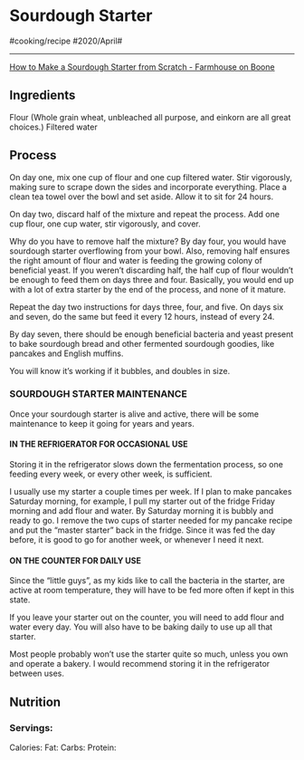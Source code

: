 # Sourdough Starter
#cooking/recipe #2020/April#
- - - -
[How to Make a Sourdough Starter from Scratch - Farmhouse on Boone](https://www.farmhouseonboone.com/make-sourdough-starter-scratch)

## Ingredients
Flour (Whole grain wheat, unbleached all purpose, and einkorn are all great choices.)
Filtered water

## Process
On day one, mix one cup of flour and one cup filtered water. Stir vigorously, making sure to scrape down the sides and incorporate everything. Place a clean tea towel over the bowl and set aside. Allow it to sit for 24 hours.

On day two, discard half of the mixture and repeat the process. Add one cup flour, one cup water, stir vigorously, and cover.

Why do you have to remove half the mixture? By day four, you would have sourdough starter overflowing from your bowl. Also, removing half ensures the right amount of flour and water is feeding the growing colony of beneficial yeast. If you weren’t discarding half, the half cup of flour wouldn’t be enough to feed them on days three and four. Basically, you would end up with a lot of extra starter by the end of the process, and none of it mature.

Repeat the day two instructions for days three, four, and five.
On days six and seven, do the same but feed it every 12 hours, instead of every 24.

By day seven, there should be enough beneficial bacteria and yeast present to bake sourdough bread and other fermented sourdough goodies, like pancakes and English muffins.

You will know it’s working if it bubbles, and doubles in size.

### SOURDOUGH STARTER MAINTENANCE
Once your sourdough starter is alive and active, there will be some maintenance to keep it going for years and years.

#### IN THE REFRIGERATOR FOR OCCASIONAL USE
Storing it in the refrigerator slows down the fermentation process, so one feeding every week, or every other week, is sufficient.

I usually use my starter a couple times per week. If I plan to make pancakes Saturday morning, for example, I pull my starter out of the fridge Friday morning and add flour and water. By Saturday morning it is bubbly and ready to go. I remove the two cups of starter needed for my pancake recipe and put the “master starter” back in the fridge. Since it was fed the day before, it is good to go for another week, or whenever I need it next.

#### ON THE COUNTER FOR DAILY USE
Since the “little guys”, as my kids like to call the bacteria in the starter, are active at room temperature, they will have to be fed more often if kept in this state.

If you leave your starter out on the counter, you will need to add flour and water every day. You will also have to be baking daily to use up all that starter.

Most people probably won’t use the starter quite so much, unless you own and operate a bakery. I would recommend storing it in the refrigerator between uses.

## Nutrition
### Servings:
Calories: 
Fat: 
Carbs: 
Protein: 